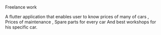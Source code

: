 Freelance work

A flutter application that enables user to know prices of many of cars , Prices of maintenance , Spare parts for every car And best workshops for his specific car.
